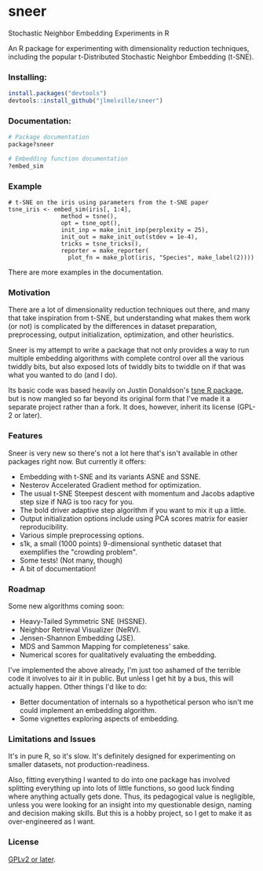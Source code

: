 # sneer
Stochastic Neighbor Embedding Experiments in R

An R package for experimenting with dimensionality reduction techniques, 
including the popular t-Distributed Stochastic Neighbor Embedding (t-SNE).

### Installing:
```R
install.packages("devtools")
devtools::install_github("jlmelville/sneer")
```

### Documentation:
```R
# Package documentation
package?sneer

# Embedding function documentation
?embed_sim
```

### Example
```
# t-SNE on the iris using parameters from the t-SNE paper
tsne_iris <- embed_sim(iris[, 1:4],
               method = tsne(),
               opt = tsne_opt(),
               init_inp = make_init_inp(perplexity = 25),
               init_out = make_init_out(stdev = 1e-4),
               tricks = tsne_tricks(),
               reporter = make_reporter(
                 plot_fn = make_plot(iris, "Species", make_label(2))))
```
There are more examples in the documentation.

### Motivation

There are a lot of dimensionality reduction techniques out there, and many that 
take inspiration from t-SNE, but understanding what makes them work (or not) is 
complicated by the differences in dataset preparation, preprocessing, output 
initialization, optimization, and other heuristics. 

Sneer is my attempt to write a package that not only provides a way to run 
multiple embedding algorithms with complete control over all the various 
twiddly bits, but also exposed lots of twiddly bits to twiddle on if that was 
what you wanted to do (and I do).

Its basic code was based heavily on Justin Donaldson's 
[tsne R package](https://github.com/cran/tsne), but is now mangled so far 
beyond its original form that I've made it a separate project rather than a 
fork. It does, however, inherit its license (GPL-2 or later).

### Features

Sneer is very new so there's not a lot here that's isn't available in other
packages right now. But currently it offers:

* Embedding with t-SNE and its variants ASNE and SSNE.
* Nesterov Accelerated Gradient method for optimization.
* The usual t-SNE Steepest descent with momentum and Jacobs adaptive step size
if NAG is too racy for you.
* The bold driver adaptive step algorithm if you want to mix it up a little.
* Output initialization options include using PCA scores matrix for easier
reproducibility.
* Various simple preprocessing options.
* s1k, a small (1000 points) 9-dimensional synthetic dataset that exemplifies
the "crowding problem".
* Some tests! (Not many, though)
* A bit of documentation!

### Roadmap
Some new algorithms coming soon:

* Heavy-Tailed Symmetric SNE (HSSNE).
* Neighbor Retrieval Visualizer (NeRV).
* Jensen-Shannon Embedding (JSE).
* MDS and Sammon Mapping for completeness' sake.
* Numerical scores for qualitatively evaluating the embedding.

I've implemented the above already, I'm just too ashamed of the terrible code it
involves to air it in public. But unless I get hit by a bus, this will actually
happen. Other things I'd like to do:

* Better documentation of internals so a hypothetical person who isn't me
could implement an embedding algorithm.
* Some vignettes exploring aspects of embedding.

### Limitations and Issues
It's in pure R, so it's slow. It's definitely designed for experimenting on 
smaller datasets, not production-readiness.

Also, fitting everything I wanted to do into one package has involved 
splitting everything up into lots of little functions, so good luck finding 
where anything actually gets done. Thus, its pedagogical value is negligible, 
unless you were looking for an insight into my questionable design, naming and 
decision making skills. But this is a hobby project, so I get to make it as 
over-engineered as I want.

### License
[GPLv2 or later](https://www.gnu.org/licenses/gpl-2.0.txt).
